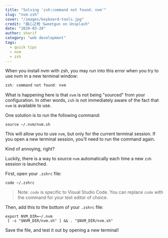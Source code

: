 ```yaml
---
title: "Solving 'zsh:command not found: nvm'"
slug: "nvm-zsh"
cover: "/images/keyboard-tools.jpg"
credit: "甜心之枪 Sweetgun on Unsplash"
date: "2020-03-28"
author: sharif
category: "web development"
tags:
  - quick tips
  - nvm
  - zsh
---
```


When you install nvm with zsh, you may run into this error when you try to use nvm in a new terminal window:

```js
zsh: command not found: nvm
```

What is happening here is that `nvm` is not being "sourced" from your configuration. In other words, `zsh` is not immediately aware of the fact that `nvm` is available to use.

One solution is to run the following command:

`source ~/.nvm/nvm.sh`

This will allow you to use `nvm`, but only for the current terminal session. If you open a new terminal session, you'll need to run the command again.

Kind of annoying, right?

Luckily, there is a way to source `nvm` automatically each time a new `zsh` session is launched.

First, open your `.zshrc` file:

`code ~/.zshrc`

> Note: `code` is specific to Visual Studio Code. You can replace `code` with the command for your text editor of choice.

Then, add this to the bottom of your `.zshrc` file:

```
export NVM_DIR=~/.nvm
 [ -s "$NVM_DIR/nvm.sh" ] && . "$NVM_DIR/nvm.sh"
```

Save the file, and test it out by opening a new terminal!
